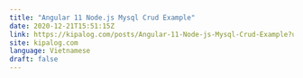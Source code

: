 ```yaml
---
title: "Angular 11 Node.js Mysql Crud Example"
date: 2020-12-21T15:51:15Z
link: https://kipalog.com/posts/Angular-11-Node-js-Mysql-Crud-Example?utm_medium=RSS&utm_source=news.12bit.vn
site: kipalog.com
language: Vietnamese
draft: false
---
```

